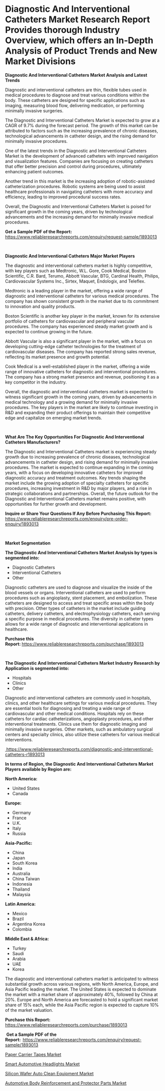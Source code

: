 <p><h1>Diagnostic And Interventional Catheters Market Research Report Provides thorough Industry Overview, which offers an In-Depth Analysis of Product Trends and New Market Divisions</h1></p><p><strong>Diagnostic And Interventional Catheters Market Analysis and Latest Trends</strong></p>
<p><p>Diagnostic and interventional catheters are thin, flexible tubes used in medical procedures to diagnose and treat various conditions within the body. These catheters are designed for specific applications such as imaging, measuring blood flow, delivering medication, or performing minimally invasive surgeries.</p><p>The Diagnostic and Interventional Catheters Market is expected to grow at a CAGR of 9.7% during the forecast period. The growth of this market can be attributed to factors such as the increasing prevalence of chronic diseases, technological advancements in catheter design, and the rising demand for minimally invasive procedures.</p><p>One of the latest trends in the Diagnostic and Interventional Catheters Market is the development of advanced catheters with improved navigation and visualization features. Companies are focusing on creating catheters that offer better precision and control during procedures, ultimately enhancing patient outcomes.</p><p>Another trend in this market is the increasing adoption of robotic-assisted catheterization procedures. Robotic systems are being used to assist healthcare professionals in navigating catheters with more accuracy and efficiency, leading to improved procedural success rates.</p><p>Overall, the Diagnostic and Interventional Catheters Market is poised for significant growth in the coming years, driven by technological advancements and the increasing demand for minimally invasive medical procedures.</p></p>
<p><strong>Get a Sample PDF of the Report:&nbsp;</strong> <a href="https://www.reliableresearchreports.com/enquiry/request-sample/1893013">https://www.reliableresearchreports.com/enquiry/request-sample/1893013</a></p>
<p>&nbsp;</p>
<p><strong>Diagnostic And Interventional Catheters Major Market Players</strong></p>
<p><p>The diagnostic and interventional catheters market is highly competitive, with key players such as Medtronic, W.L. Gore, Cook Medical, Boston Scientific, C.R. Bard, Terumo, Abbott Vascular, BTG, Cardinal Health, Philips, Cardiovascular Systems Inc., Sirtex, Maquet, Endologix, and Teleflex. </p><p>Medtronic is a leading player in the market, offering a wide range of diagnostic and interventional catheters for various medical procedures. The company has shown consistent growth in the market due to its commitment to innovation and quality products.</p><p>Boston Scientific is another key player in the market, known for its extensive portfolio of catheters for cardiovascular and peripheral vascular procedures. The company has experienced steady market growth and is expected to continue growing in the future.</p><p>Abbott Vascular is also a significant player in the market, with a focus on developing cutting-edge catheter technologies for the treatment of cardiovascular diseases. The company has reported strong sales revenue, reflecting its market presence and growth potential.</p><p>Cook Medical is a well-established player in the market, offering a wide range of innovative catheters for diagnostic and interventional procedures. The company has a strong market presence and revenue, positioning it as a key competitor in the industry.</p><p>Overall, the diagnostic and interventional catheters market is expected to witness significant growth in the coming years, driven by advancements in medical technology and a growing demand for minimally invasive procedures. The key players in the market are likely to continue investing in R&D and expanding their product offerings to maintain their competitive edge and capitalize on emerging market trends.</p></p>
<p>&nbsp;</p>
<p><strong>What Are The Key Opportunities For Diagnostic And Interventional Catheters Manufacturers?</strong></p>
<p><p>The Diagnostic and Interventional Catheters market is experiencing steady growth due to increasing prevalence of chronic diseases, technological advancements in catheter design, and rising demand for minimally invasive procedures. The market is expected to continue expanding in the coming years, with a focus on developing innovative catheters for improved diagnostic accuracy and treatment outcomes. Key trends shaping the market include the growing adoption of specialty catheters for specific procedures, increasing investment in R&D by major players, and a rise in strategic collaborations and partnerships. Overall, the future outlook for the Diagnostic and Interventional Catheters market remains positive, with opportunities for further growth and development.</p></p>
<p><strong>Inquire or Share Your Questions If Any Before Purchasing This Report:</strong> <a href="https://www.reliableresearchreports.com/enquiry/pre-order-enquiry/1893013">https://www.reliableresearchreports.com/enquiry/pre-order-enquiry/1893013</a></p>
<p>&nbsp;</p>
<p><strong>Market Segmentation</strong></p>
<p><strong>The Diagnostic And Interventional Catheters Market Analysis by types is segmented into:</strong></p>
<p><ul><li>Diagnostic Catheters</li><li>Interventional Catheters</li><li>Other</li></ul></p>
<p><p>Diagnostic catheters are used to diagnose and visualize the inside of the blood vessels or organs. Interventional catheters are used to perform procedures such as angioplasty, stent placement, and embolization. These catheters are designed to access and treat specific areas within the body with precision. Other types of catheters in the market include guiding catheters, delivery catheters, and electrophysiology catheters, each serving a specific purpose in medical procedures. The diversity in catheter types allows for a wide range of diagnostic and interventional applications in healthcare.</p></p>
<p><strong>Purchase this Report:&nbsp;</strong><a href="https://www.reliableresearchreports.com/purchase/1893013">https://www.reliableresearchreports.com/purchase/1893013</a></p>
<p>&nbsp;</p>
<p><strong>The Diagnostic And Interventional Catheters Market Industry Research by Application is segmented into:</strong></p>
<p><ul><li>Hospitals</li><li>Clinics</li><li>Other</li></ul></p>
<p><p>Diagnostic and interventional catheters are commonly used in hospitals, clinics, and other healthcare settings for various medical procedures. They are essential tools for diagnosing and treating a wide range of cardiovascular and other medical conditions. Hospitals rely on these catheters for cardiac catheterizations, angioplasty procedures, and other interventional treatments. Clinics use them for diagnostic imaging and minimally invasive surgeries. Other markets, such as ambulatory surgical centers and specialty clinics, also utilize these catheters for various medical interventions.</p></p>
<p><a href="https://www.reliableresearchreports.com/diagnostic-and-interventional-catheters-r1893013">&nbsp;https://www.reliableresearchreports.com/diagnostic-and-interventional-catheters-r1893013</a></p>
<p><strong>In terms of Region, the Diagnostic And Interventional Catheters Market Players available by Region are:</strong></p>
<p>
    <p> <strong> North America: </strong>
        <ul>
            <li>United States</li>
            <li>Canada</li>
        </ul>
        </p> 
    <p> <strong> Europe: </strong>
        <ul>
            <li>Germany</li>
            <li>France</li>
            <li>U.K.</li>
            <li>Italy</li>
            <li>Russia</li>
        </ul>
        </p> 
    <p> <strong> Asia-Pacific: </strong>
        <ul>
            <li>China</li>
            <li>Japan</li>
            <li>South Korea</li>
            <li>India</li>
            <li>Australia</li>
            <li>China Taiwan</li>
            <li>Indonesia</li>
            <li>Thailand</li>
            <li>Malaysia</li>
        </ul>
        </p> 
    <p> <strong> Latin America: </strong>
        <ul>
            <li>Mexico</li>
            <li>Brazil</li>
            <li>Argentina Korea</li>
            <li>Colombia</li>
        </ul>
        </p> 
    <p> <strong> Middle East & Africa: </strong>
        <ul>
            <li>Turkey</li>
            <li>Saudi</li>
            <li>Arabia</li>
            <li>UAE</li>
            <li>Korea</li>
        </ul>
    </p>
    </p>
<p><p>The diagnostic and interventional catheters market is anticipated to witness substantial growth across various regions, with North America, Europe, and Asia Pacific leading the market. The United States is expected to dominate the market with a market share of approximately 40%, followed by China at 20%. Europe and North America are forecasted to hold a significant market share of 15% each, while the Asia Pacific region is expected to capture 10% of the market valuation.</p></p>
<p><strong>Purchase this Report: </strong><a href="https://www.reliableresearchreports.com/purchase/1893013">https://www.reliableresearchreports.com/purchase/1893013</a></p>
<p>&nbsp;<strong>Get a Sample PDF of the Report:&nbsp;&nbsp;</strong><a href="https://www.reliableresearchreports.com/enquiry/request-sample/1893013">https://www.reliableresearchreports.com/enquiry/request-sample/1893013</a></p>
<p><strong></strong></p>
<p><p><a href="https://github.com/sajonf007/Market-Research-Report-List-1/blob/main/paper-carrier-tapes-market.md">Paper Carrier Tapes Market</a></p><p><a href="https://medium.com/@stephaniewynterk14/smart-automotive-headlights-market-growth-outlook-from-2024-to-2031-and-it-is-projecting-at-8-7-20d56021c459">Smart Automotive Headlights Market</a></p><p><a href="https://github.com/qdaxyrhp12/Market-Research-Report-List-1/blob/main/silicon-wafer-auto-clean-equipment-market.md">Silicon Wafer Auto Clean Equipment Market</a></p><p><a href="https://medium.com/@lottierunte68/global-automotive-body-reinforcement-and-protector-parts-industry-types-applications-market-e5da4f9013d5">Automotive Body Reinforcement and Protector Parts Market</a></p></p>